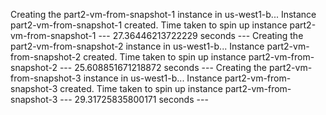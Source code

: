 Creating the part2-vm-from-snapshot-1 instance in us-west1-b...
Instance part2-vm-from-snapshot-1 created.
Time taken to spin up instance part2-vm-from-snapshot-1
--- 27.36446213722229 seconds ---
Creating the part2-vm-from-snapshot-2 instance in us-west1-b...
Instance part2-vm-from-snapshot-2 created.
Time taken to spin up instance part2-vm-from-snapshot-2
--- 25.608851671218872 seconds ---
Creating the part2-vm-from-snapshot-3 instance in us-west1-b...
Instance part2-vm-from-snapshot-3 created.
Time taken to spin up instance part2-vm-from-snapshot-3
--- 29.31725835800171 seconds ---